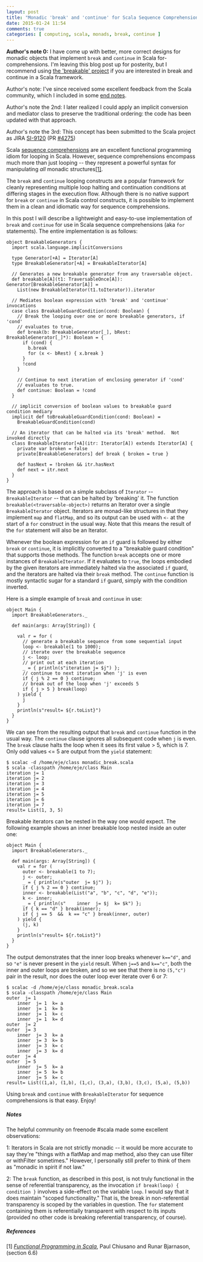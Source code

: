 ```yaml
---
layout: post
title: "Monadic 'break' and 'continue' for Scala Sequence Comprehensions"
date: 2015-01-24 11:54
comments: true
categories: [ computing, scala, monads, break, continue ]
---
```


**Author's note 0:** I have come up with better, more correct designs for monadic objects that implement
`break` and `continue` in Scala for-comprehensions.  I'm leaving this blog post up for posterity, but I
recommend using [the 'breakable' project](https://github.com/erikerlandson/breakable)
if you are interested in break and continue in a Scala framework.

Author's note: I've since received some excellent feedback from the Scala community, which I included in some [end notes](#notes).

Author's note the 2nd: I later realized I could apply an implicit conversion and mediator class to preserve the traditional ordering: the code has been updated with that approach.

Author's note the 3rd: This concept has been submitted to the Scala project as JIRA [SI-9120](https://issues.scala-lang.org/browse/SI-9120) (PR [#4275](https://github.com/scala/scala/pull/4275))

Scala [sequence comprehensions](http://docs.scala-lang.org/tutorials/tour/sequence-comprehensions.html) are an excellent functional programming idiom for looping in Scala.  However, sequence comprehensions encompass much more than just looping -- they represent a powerful syntax for manipulating _all_ monadic structures[[1]](#ref1).

The `break` and `continue` looping constructs are a popular framework for cleanly representing multiple loop halting and continuation conditions at differing stages in the execution flow.  Although there is no native support for `break` or `continue` in Scala control constructs, it is possible to implement them in a clean and idiomatic way for sequence comprehensions.

In this post I will describe a lightweight and easy-to-use implementation of `break` and `continue` for use in Scala sequence comprehensions (aka `for` statements).  The entire implementation is as follows:

    object BreakableGenerators {
      import scala.language.implicitConversions

      type Generator[+A] = Iterator[A]
      type BreakableGenerator[+A] = BreakableIterator[A]

      // Generates a new breakable generator from any traversable object.
      def breakable[A](t1: TraversableOnce[A]): Generator[BreakableGenerator[A]] =
        List(new BreakableIterator(t1.toIterator)).iterator

      // Mediates boolean expression with 'break' and 'continue' invocations
      case class BreakableGuardCondition(cond: Boolean) {
        // Break the looping over one or more breakable generators, if 'cond' 
        // evaluates to true.
        def break(b: BreakableGenerator[_], bRest: BreakableGenerator[_]*): Boolean = {
          if (cond) {
            b.break
            for (x <- bRest) { x.break }
          }
          !cond
        }

        // Continue to next iteration of enclosing generator if 'cond' 
        // evaluates to true.
        def continue: Boolean = !cond
      }

      // implicit conversion of boolean values to breakable guard condition mediary
      implicit def toBreakableGuardCondition(cond: Boolean) =
        BreakableGuardCondition(cond)

      // An iterator that can be halted via its 'break' method.  Not invoked directly
      class BreakableIterator[+A](itr: Iterator[A]) extends Iterator[A] {
        private var broken = false
        private[BreakableGenerators] def break { broken = true }

        def hasNext = !broken && itr.hasNext
        def next = itr.next
      }
    }

The approach is based on a simple subclass of `Iterator` -- `BreakableIterator` -- that can be halted by 'breaking' it.  The function `breakable(<traversable-object>)` returns an Iterator over a single `BreakableIterator` object.  Iterators are monad-like structures in that they implement `map` and `flatMap`, and so its output can be used with `<-` at the start of a `for` construct in the usual way.  Note that this means the result of the `for` statement will also be an Iterator.

Whenever the boolean expression for an `if` guard is followed by either `break` or `continue`, it is implicitly converted to a "breakable guard condition" that supports those methods.  The function `break` accepts one or more instances of `BreakableIterator`.  If it evaluates to `true`, the loops embodied by the given iterators are immediately halted via the associated `if` guard, and the iterators are halted via their `break` method.  The `continue` function is mostly syntactic sugar for a standard `if` guard, simply with the condition inverted.


Here is a simple example of `break` and `continue` in use:

    object Main {
      import BreakableGenerators._

      def main(args: Array[String]) {

        val r = for (
          // generate a breakable sequence from some sequential input
          loop <- breakable(1 to 1000);
          // iterate over the breakable sequence
          j <- loop;
          // print out at each iteration
          _ = { println(s"iteration j= $j") };
          // continue to next iteration when 'j' is even
          if { j % 2 == 0 } continue;
          // break out of the loop when 'j' exceeds 5
          if { j > 5 } break(loop)
        ) yield {
          j
        }
        println(s"result= ${r.toList}")
      }
    }

We can see from the resulting output that `break` and `continue` function in the usual way.  The `continue` clause ignores all subsequent code when `j` is even.  The `break` clause halts the loop when it sees its first value > 5, which is 7.  Only odd values <= 5 are output from the `yield` statement:

    $ scalac -d /home/eje/class monadic_break.scala
    $ scala -classpath /home/eje/class Main
    iteration j= 1
    iteration j= 2
    iteration j= 3
    iteration j= 4
    iteration j= 5
    iteration j= 6
    iteration j= 7
    result= List(1, 3, 5)

Breakable iterators can be nested in the way one would expect.  The following example shows an inner breakable loop nested inside an outer one:

    object Main {
      import BreakableGenerators._

      def main(args: Array[String]) {
        val r = for (
          outer <- breakable(1 to 7);
          j <- outer;
          _ = { println(s"outer  j= $j") };
          if { j % 2 == 0 } continue;
          inner <- breakable(List("a", "b", "c", "d", "e"));
          k <- inner;
          _ = { println(s"    inner  j= $j  k= $k") };
          if { k == "d" } break(inner);
          if { j == 5  &&  k == "c" } break(inner, outer)
        ) yield {
          (j, k)
        }
        println(s"result= ${r.toList}")
      }
    }

The output demonstrates that the inner loop breaks whenever `k=="d"`, and so `"e"` is never present in the `yield` result.  When `j==5` and `k=="c"`, both the inner and outer loops are broken, and so we see that there is no `(5,"c")` pair in the result, nor does the outer loop ever iterate over 6 or 7:

    $ scalac -d /home/eje/class monadic_break.scala
    $ scala -classpath /home/eje/class Main
    outer  j= 1
        inner  j= 1  k= a
        inner  j= 1  k= b
        inner  j= 1  k= c
        inner  j= 1  k= d
    outer  j= 2
    outer  j= 3
        inner  j= 3  k= a
        inner  j= 3  k= b
        inner  j= 3  k= c
        inner  j= 3  k= d
    outer  j= 4
    outer  j= 5
        inner  j= 5  k= a
        inner  j= 5  k= b
        inner  j= 5  k= c
    result= List((1,a), (1,b), (1,c), (3,a), (3,b), (3,c), (5,a), (5,b))

Using `break` and `continue` with `BreakableIterator` for sequence comprehensions is that easy.  Enjoy!

<a name="notesname" id="notes"></a>
##### Notes
The helpful community on freenode #scala made some excellent observations:

1: Iterators in Scala are not strictly monadic -- it would be more accurate to say they're "things with a flatMap and map method, also they can use filter or withFilter sometimes."  However, I personally still prefer to think of them as "monadic in spirit if not law."

2: The `break` function, as described in this post, is not truly functional in the sense of referential transparency, as the invocation `if break(loop) { condition }` involves a side-effect on the variable `loop`.  I would say that it does maintain "scoped functionality."  That is, the break in non-referential transparency is scoped by the variables in question.  The `for` statement containing them is referentially transparent with respect to its inputs (provided no other code is breaking referential transparency, of course).


##### References
<a name="ref1name" id="ref1">[1] </a>_[Functional Programming in Scala](http://www.manning.com/bjarnason/)_, Paul Chiusano and Runar Bjarnason, (section 6.6)
